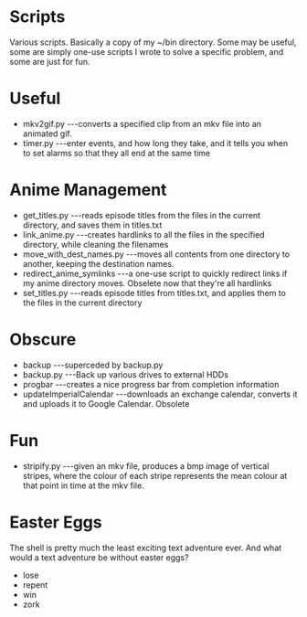 Scripts
=======

Various scripts. Basically a copy of my ~/bin directory. Some may be useful, some are simply one-use scripts I wrote to solve a specific problem, and some are just for fun.


Useful
======

- mkv2gif.py        ---converts a specified clip from an mkv file into an animated gif.
- timer.py          ---enter events, and how long they take, and it tells you when to set alarms so that they all end at the same time


Anime Management
================

- get_titles.py             ---reads episode titles from the files in the current directory, and saves them in titles.txt
- link_anime.py             ---creates hardlinks to all the files in the specified directory, while cleaning the filenames
- move_with_dest_names.py   ---moves all contents from one directory to another, keeping the destination names.
- redirect_anime_symlinks   ---a one-use script to quickly redirect links if my anime directory moves. Obselete now that they're all hardlinks
- set_titles.py             ---reads episode titles from titles.txt, and applies them to the files in the current directory


Obscure
=======

- backup                    ---superceded by backup.py
- backup.py                 ---Back up various drives to external HDDs
- progbar                   ---creates a nice progress bar from completion information
- updateImperialCalendar    ---downloads an exchange calendar, converts it and uploads it to Google Calendar. Obsolete


Fun
===

- stripify.py  ---given an mkv file, produces a bmp image of vertical stripes, where the colour of each stripe represents the mean colour at that point in time at the mkv file.

Easter Eggs
===========
The shell is pretty much the least exciting text adventure ever. And what would a text adventure be without easter eggs?

- lose
- repent
- win
- zork
